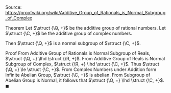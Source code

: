# 

Source: https://proofwiki.org/wiki/Additive_Group_of_Rationals_is_Normal_Subgroup_of_Complex

Theorem
Let $\struct {\Q, +}$ be the additive group of rational numbers.
Let $\struct {\C, +}$ be the additive group of complex numbers.

Then $\struct {\Q, +}$ is a normal subgroup of $\struct {\C, +}$.


Proof
From Additive Group of Rationals is Normal Subgroup of Reals, $\struct {\Q, +} \lhd \struct {\R, +}$.
From Additive Group of Reals is Normal Subgroup of Complex, $\struct {\R, +} \lhd \struct {\C, +}$.
Thus $\struct {\Q, +} \le \struct {\C, +}$.
From Complex Numbers under Addition form Infinite Abelian Group, $\struct {\C, +}$ is abelian.
From Subgroup of Abelian Group is Normal, it follows that $\struct {\Q, +} \lhd \struct {\C, +}$.
$\blacksquare$





